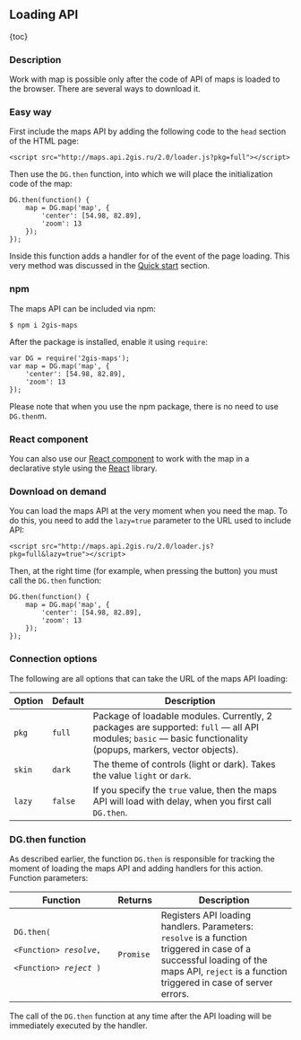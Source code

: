 ## Loading API

{toc}

### Description

Work with map is possible only after the code of API of maps is loaded to the browser.
There are several ways to download it.

### Easy way

First include the maps API by adding the following code to the <code>head</code> section of the HTML page:

    <script src="http://maps.api.2gis.ru/2.0/loader.js?pkg=full"></script>

Then use the <code>DG.then</code> function, into which we will place the initialization code of the map:

    DG.then(function() {
        map = DG.map('map', {
            'center': [54.98, 82.89],
            'zoom': 13
        });
    });

Inside this function adds a handler for of the event of the page loading.
This very method was discussed in the [Quick start](/doc/maps/en/quickstart) section.

### npm

The maps API can be included via npm:

    $ npm i 2gis-maps

After the package is installed, enable it using <code>require</code>:

    var DG = require('2gis-maps');
    var map = DG.map('map', {
        'center': [54.98, 82.89],
        'zoom': 13
    });

Please note that when you use the npm package, there is no need to use <code>DG.then</code>m.

### React component

You can also use our [React component](https://github.com/2gis/2gis-maps-react) to work with the map
in a declarative style using the [React](https://github.com/facebook/react) library.

### Download on demand

You can load the maps API at the very moment when you need the map. To do this, you need to add the
<code>lazy=true</code> parameter to the URL used to include API:

    <script src="http://maps.api.2gis.ru/2.0/loader.js?pkg=full&lazy=true"></script>

Then, at the right time (for example, when pressing the button) you must call the <code>DG.then</code> function:

    DG.then(function() {
        map = DG.map('map', {
            'center': [54.98, 82.89],
            'zoom': 13
        });
    });

### Connection options

The following are all options that can take the URL of the maps API loading:

<table>
    <thead>
        <tr>
            <th>Option</th>
            <th>Default</th>
            <th>Description</th>
        </tr>
    </thead>
    <tbody>
        <tr id="loading-pkg">
            <td><code>pkg</code></td>
            <td><code>full</code></td>
            <td>Package of loadable modules. Currently, 2 packages are supported: <code>full</code> — all API modules;
                <code>basic</code> — basic functionality (popups, markers, vector objects).</td>
        </tr>
        <tr>
            <td><code>skin</code></td>
            <td><code>dark</code></td>
            <td>The theme of controls (light or dark). Takes the value <code>light</code> or <code>dark</code>.</td>
        </tr>
        <tr>
            <td><code>lazy</code></td>
            <td><code>false</code></td>
            <td>If you specify the <code>true</code> value, then the maps API will load with delay,
                when you first call <code>DG.then</code>.</td>
        </tr>
    </tbody>
</table>

### DG.then function

As described earlier, the function <code>DG.then</code> is responsible for tracking the moment of loading the maps API
and adding handlers for this action. Function parameters:

<table>
    <thead>
        <tr>
            <th>Function</th>
            <th>Returns</th>
            <th>Description</th>
        </tr>
    </thead>
    <tbody>
        <tr>
            <td><code>DG.then</b>(
                <nobr>&lt;Function&gt; <i>resolve</i>,</nobr>
                <nobr>&lt;Function&gt; <i>reject</i></nobr>&nbsp;)
            </code></td>
            <td><code>Promise</code></td>
            <td>Registers API loading handlers. Parameters: <code>resolve</code> is a function triggered
                in case of a successful loading of the maps API, <code>reject</code> is a function triggered
                in case of server errors.</td>
        </tr>
    </tbody>
</table>

The call of the <code>DG.then</code> function at any time after the API loading will be immediately executed by the handler.